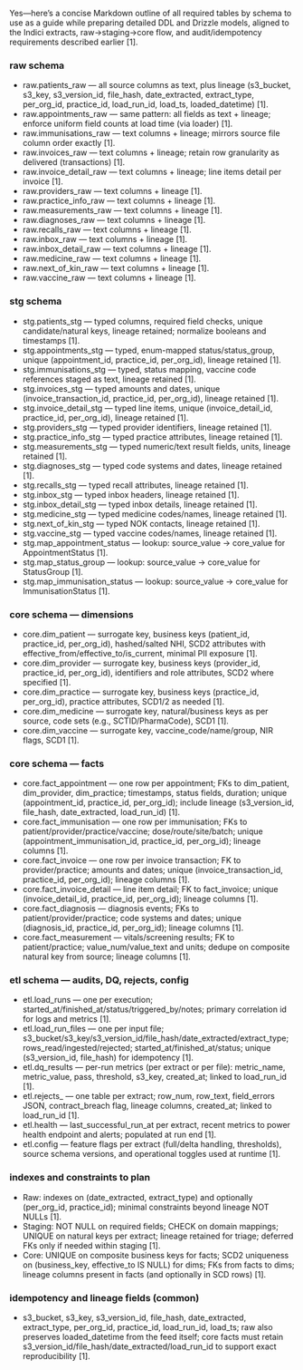 Yes—here’s a concise Markdown outline of all required tables by schema to use as a guide while preparing detailed DDL and Drizzle models, aligned to the Indici extracts, raw→staging→core flow, and audit/idempotency requirements described earlier [1].

### raw schema

- raw.patients_raw — all source columns as text, plus lineage (s3_bucket, s3_key, s3_version_id, file_hash, date_extracted, extract_type, per_org_id, practice_id, load_run_id, load_ts, loaded_datetime) [1].
- raw.appointments_raw — same pattern: all fields as text + lineage; enforce uniform field counts at load time (via loader) [1].
- raw.immunisations_raw — text columns + lineage; mirrors source file column order exactly [1].
- raw.invoices_raw — text columns + lineage; retain row granularity as delivered (transactions) [1].
- raw.invoice_detail_raw — text columns + lineage; line items detail per invoice [1].
- raw.providers_raw — text columns + lineage [1].
- raw.practice_info_raw — text columns + lineage [1].
- raw.measurements_raw — text columns + lineage [1].
- raw.diagnoses_raw — text columns + lineage [1].
- raw.recalls_raw — text columns + lineage [1].
- raw.inbox_raw — text columns + lineage [1].
- raw.inbox_detail_raw — text columns + lineage [1].
- raw.medicine_raw — text columns + lineage [1].
- raw.next_of_kin_raw — text columns + lineage [1].
- raw.vaccine_raw — text columns + lineage [1].

### stg schema

- stg.patients_stg — typed columns, required field checks, unique candidate/natural keys, lineage retained; normalize booleans and timestamps [1].
- stg.appointments_stg — typed, enum-mapped status/status_group, unique (appointment_id, practice_id, per_org_id), lineage retained [1].
- stg.immunisations_stg — typed, status mapping, vaccine code references staged as text, lineage retained [1].
- stg.invoices_stg — typed amounts and dates, unique (invoice_transaction_id, practice_id, per_org_id), lineage retained [1].
- stg.invoice_detail_stg — typed line items, unique (invoice_detail_id, practice_id, per_org_id), lineage retained [1].
- stg.providers_stg — typed provider identifiers, lineage retained [1].
- stg.practice_info_stg — typed practice attributes, lineage retained [1].
- stg.measurements_stg — typed numeric/text result fields, units, lineage retained [1].
- stg.diagnoses_stg — typed code systems and dates, lineage retained [1].
- stg.recalls_stg — typed recall attributes, lineage retained [1].
- stg.inbox_stg — typed inbox headers, lineage retained [1].
- stg.inbox_detail_stg — typed inbox details, lineage retained [1].
- stg.medicine_stg — typed medicine codes/names, lineage retained [1].
- stg.next_of_kin_stg — typed NOK contacts, lineage retained [1].
- stg.vaccine_stg — typed vaccine codes/names, lineage retained [1].
- stg.map_appointment_status — lookup: source_value → core_value for AppointmentStatus [1].
- stg.map_status_group — lookup: source_value → core_value for StatusGroup [1].
- stg.map_immunisation_status — lookup: source_value → core_value for ImmunisationStatus [1].

### core schema — dimensions

- core.dim_patient — surrogate key, business keys (patient_id, practice_id, per_org_id), hashed/salted NHI, SCD2 attributes with effective_from/effective_to/is_current, minimal PII exposure [1].
- core.dim_provider — surrogate key, business keys (provider_id, practice_id, per_org_id), identifiers and role attributes, SCD2 where specified [1].
- core.dim_practice — surrogate key, business keys (practice_id, per_org_id), practice attributes, SCD1/2 as needed [1].
- core.dim_medicine — surrogate key, natural/business keys as per source, code sets (e.g., SCTID/PharmaCode), SCD1 [1].
- core.dim_vaccine — surrogate key, vaccine_code/name/group, NIR flags, SCD1 [1].

### core schema — facts

- core.fact_appointment — one row per appointment; FKs to dim_patient, dim_provider, dim_practice; timestamps, status fields, duration; unique (appointment_id, practice_id, per_org_id); include lineage (s3_version_id, file_hash, date_extracted, load_run_id) [1].
- core.fact_immunisation — one row per immunisation; FKs to patient/provider/practice/vaccine; dose/route/site/batch; unique (appointment_immunisation_id, practice_id, per_org_id); lineage columns [1].
- core.fact_invoice — one row per invoice transaction; FK to provider/practice; amounts and dates; unique (invoice_transaction_id, practice_id, per_org_id); lineage columns [1].
- core.fact_invoice_detail — line item detail; FK to fact_invoice; unique (invoice_detail_id, practice_id, per_org_id); lineage columns [1].
- core.fact_diagnosis — diagnosis events; FKs to patient/provider/practice; code systems and dates; unique (diagnosis_id, practice_id, per_org_id); lineage columns [1].
- core.fact_measurement — vitals/screening results; FK to patient/practice; value_num/value_text and units; dedupe on composite natural key from source; lineage columns [1].

### etl schema — audits, DQ, rejects, config

- etl.load_runs — one per execution; started_at/finished_at/status/triggered_by/notes; primary correlation id for logs and metrics [1].
- etl.load_run_files — one per input file; s3_bucket/s3_key/s3_version_id/file_hash/date_extracted/extract_type; rows_read/ingested/rejected; started_at/finished_at/status; unique (s3_version_id, file_hash) for idempotency [1].
- etl.dq_results — per-run metrics (per extract or per file): metric_name, metric_value, pass, threshold, s3_key, created_at; linked to load_run_id [1].
- etl.rejects\_<extract> — one table per extract; row_num, row_text, field_errors JSON, contract_breach flag, lineage columns, created_at; linked to load_run_id [1].
- etl.health — last_successful_run_at per extract, recent metrics to power health endpoint and alerts; populated at run end [1].
- etl.config — feature flags per extract (full/delta handling, thresholds), source schema versions, and operational toggles used at runtime [1].

### indexes and constraints to plan

- Raw: indexes on (date_extracted, extract_type) and optionally (per_org_id, practice_id); minimal constraints beyond lineage NOT NULLs [1].
- Staging: NOT NULL on required fields; CHECK on domain mappings; UNIQUE on natural keys per extract; lineage retained for triage; deferred FKs only if needed within staging [1].
- Core: UNIQUE on composite business keys for facts; SCD2 uniqueness on (business_key, effective_to IS NULL) for dims; FKs from facts to dims; lineage columns present in facts (and optionally in SCD rows) [1].

### idempotency and lineage fields (common)

- s3_bucket, s3_key, s3_version_id, file_hash, date_extracted, extract_type, per_org_id, practice_id, load_run_id, load_ts; raw also preserves loaded_datetime from the feed itself; core facts must retain s3_version_id/file_hash/date_extracted/load_run_id to support exact reproducibility [1].
